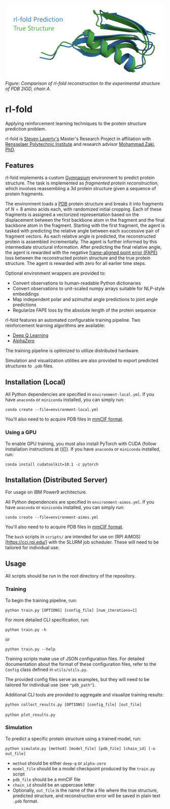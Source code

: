 ![header](img/header.png)
_Figure: Comparison of rl-fold reconstruction to the experimental structure of PDB 2IGD, chain A._

# rl-fold
Applying reinforcement learning techniques to the protein structure prediction problem.

rl-fold is [Steven Laverty's](mailto:sdlaverty123@gmail.com) Master's Research Project in affiliation with [Rensselaer Polytechnic Institute](https://science.rpi.edu/computer-science) and research advisor [Mohammad Zaki, PhD](https://faculty.rpi.edu/mohammed-zaki).

## Features
rl-fold implements a custom [Gymnasium](https://gymnasium.farama.org/) environment to predict protein structure. The task is implemented as *fragmented protein reconstruction*, which involves reassembling a 3d protein structure given a sequence of protein fragments.

The environment loads a [PDB](https://www.rcsb.org/) protein structure and breaks it into fragments of $N=8$ amino acids each, with randomized initial cropping. Each of these fragments is assigned a vectorized representation based on the displacement between the first backbone atom in the fragment and the final backbone atom in the fragment. Starting with the first fragment, the agent is tasked with predicting the relative angle between each successive pair of fragment vectors. As each relative angle is predicted, the reconstructed protein is assembled incrementally. The agent is further informed by this intermediate structural information. After predicting the final relative angle, the agent is rewarded with the negative [frame-aligned point error (FAPE)](https://www.nature.com/articles/s41586-021-03819-2) loss between the reconstructed protein structure and the true protein structure. The agent is rewarded with zero for all earlier time steps.

Optional environment wrappers are provided to:
- Convert observations to human-readable Python dictionaries
- Convert observations to unit-scaled numpy arrays suitable for NLP-style embeddings
- Map independent polar and azimuthal angle predictions to joint angle predictions
- Regularize FAPE loss by the absolute length of the protein sequence

rl-fold features an automated configurable training pipeline. Two reinforcement learning algorithms are available:
- [Deep Q Learning](https://www.nature.com/articles/nature14236)
- [AlphaZero](https://www.nature.com/articles/nature24270)

The training pipeline is optimized to utilize distributed hardware.

Simulation and visualization utilities are also provided to export predicted structures to `.pdb` files.

## Installation (Local)

All Python dependencies are specified in `environment-local.yml`. If you have `anaconda` or `miniconda` installed, you can simply run:
```
conda create --file=environment-local.yml
```

You'll also need to to acquire PDB files in [mmCIF format](https://files.wwpdb.org/pub/pdb/data/structures/).

### Using a GPU

To enable GPU training, you must also install PyTorch with CUDA (follow installation instructions at ()[]). If you have `anaconda` or `miniconda` installed, run:
```
conda install cudatoolkit=10.1 -c pytorch
```

## Installation (Distributed Server)

For usage on IBM Power9 architecture.

All Python dependenceis are specified in `environment-aimos.yml`. If you have `anaconda` or `miniconda` installed, you can simply run:
```
conda create --file=environment-aimos.yml
```

You'll also need to to acquire PDB files in [mmCIF format](https://files.wwpdb.org/pub/pdb/data/structures/).

The `bash` scripts in `scripts/` are intended for use on (RPI AiMOS)[https://cci.rpi.edu/] with the SLURM job scheduler. These will need to be tailored for individual use.

## Usage

All scripts should be run in the root directory of the repository.

### Training

To begin the training pipeline, run:
```
python train.py [OPTIONS] [config_file] [num_iterations=1]
```

For more detailed CLI specification, run:
```
python train.py -h
```
or
```
python train.py --help
```

Training scripts make use of JSON configuration files. For detailed documentation about the format of these configuration files, refer to the `Config` class defined in `utils/utils.py`.

The provided config files serve as examples, but they will need to be tailored for individual use (see `"pdb_path"`).

Additional CLI tools are provided to aggregate and visualize training results:
```
python collect_results.py [OPTIONS] [config_file] [out_file]

python plot_results.py
```

### Simulation

To predict a specific protein structure using a trained model, run:
```
python simulate.py [method] [model_file] [pdb_file] [chain_id] [-o out_file]
```

- `method` should be either `deep-q` or `alpha-zero`
- `model_file` should be a model checkpoint produced by the `train.py` script
- `pdb_file` should be a mmCIF file
- `chain_id` should be an uppercase letter
- Optionally, `out_file` is the name of the a file where the true structure, predicted structure, and reconstruction error will be saved in plain text `.pdb` format.
